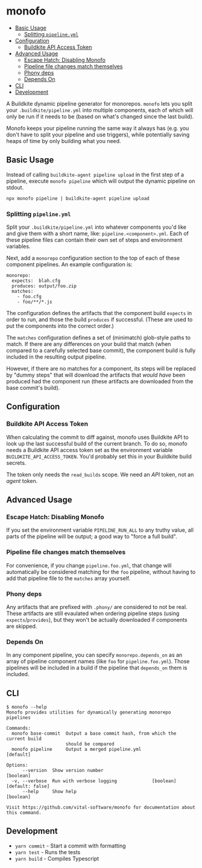 # monofo

- [Basic Usage](#basic-usage)
  - [Splitting `pipeline.yml`](#splitting-pipelineyml)
- [Configuration](#configuration)
  - [Buildkite API Access Token](#buildkite-api-access-token)
- [Advanced Usage](#advanced-usage)
  - [Escape Hatch: Disabling Monofo](#escape-hatch-disabling-monofo)
  - [Pipeline file changes match themselves](#pipeline-file-changes-match-themselves)
  - [Phony deps](#phony-deps)
  - [Depends On](#depends-on)
- [CLI](#cli)
- [Development](#development)

A Buildkite dynamic pipeline generator for monorepos. `monofo` lets you split
your `.buildkite/pipeline.yml` into multiple components, each of which will
only be run if it needs to be (based on what's changed since the last build).

Monofo keeps your pipeline running the same way it always has (e.g. you don't
have to split your pipeline and use triggers), while potentially saving heaps of
time by only building what you need.

## Basic Usage

Instead of calling `buildkite-agent pipeline upload` in the first step of a
pipeline, execute `monofo pipeline` which will output the dynamic pipeline on
stdout.

```sh
npx monofo pipeline | buildkite-agent pipeline upload
```

### Splitting `pipeline.yml`

Split your `.buildkite/pipeline.yml` into whatever components you'd like
and give them with a short name, like: `pipeline.<component>.yml`. Each of these
pipeline files can contain their own set of steps and environment variables.

Next, add a `monorepo` configuration section to the top of each of these
component pipelines. An example configuration is:

```
monorepo:
  expects:  blah.cfg
  produces: output/foo.zip
  matches:
    - foo.cfg
    - foo/**/*.js
```

The configuration defines the artifacts that the component build `expects` in
order to run, and those the build `produces` if successful. (These are used to
put the components into the correct order.)

The `matches` configuration defines a set of (minimatch) glob-style paths to
match. If there are any differences on your build that match (when compared to
a carefully selected base commit), the component build is fully included in the
resulting output pipeline.

However, if there are no matches for a component, its steps will be replaced by
"dummy steps" that will download the artifacts that _would have_ been produced
had the component run (these artifacts are downloaded from the base commit's
build).

## Configuration

### Buildkite API Access Token

When calculating the commit to diff against, monofo uses Buildkite API to look
up the last successful build of the current branch. To do so, monofo needs a
Buildkite API access token set as the environment variable
`BUILDKITE_API_ACCESS_TOKEN`. You'd probably set this in your Buildkite build
secrets.

The token only needs the `read_builds` scope. We need an _API_ token, not an
_agent_ token.

## Advanced Usage

### Escape Hatch: Disabling Monofo

If you set the environment variable `PIPELINE_RUN_ALL` to any truthy value,
all parts of the pipeline will be output; a good way to "force a full build".

### Pipeline file changes match themselves

For convenience, if you change `pipeline.foo.yml`, that change will
automatically be considered matching for the `foo` pipeline, without having to
add that pipeline file to the `matches` array yourself.

### Phony deps

Any artifacts that are prefixed with `.phony/` are considered to not be real.
These artifacts are still evaulated when ordering pipeline steps (using
`expects`/`provides`), but they won't be actually downloaded if components are
skipped.

### Depends On

In any component pipeline, you can specify `monorepo.depends_on` as an array of
pipeline component names (like `foo` for `pipeline.foo.yml`). Those pipelines
will be included in a build if the pipeline that `depends_on` them is included.

## CLI

```
$ monofo --help
Monofo provides utilities for dynamically generating monorepo pipelines

Commands:
  monofo base-commit  Output a base commit hash, from which the current build
                      should be compared
  monofo pipeline     Output a merged pipeline.yml                     [default]

Options:
      --version  Show version number                                   [boolean]
  -v, --verbose  Run with verbose logging             [boolean] [default: false]
      --help     Show help                                             [boolean]

Visit https://github.com/vital-software/monofo for documentation about this command.
```

## Development

- `yarn commit` - Start a commit with formatting
- `yarn test` - Runs the tests
- `yarn build` - Compiles Typescript
